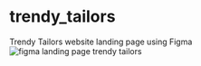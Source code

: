 # trendy_tailors
 Trendy Tailors website landing page using Figma
![figma landing page trendy tailors](https://user-images.githubusercontent.com/42762293/136190424-360d1f5f-3c7a-4a72-b5fe-dc1064edb61a.png)
